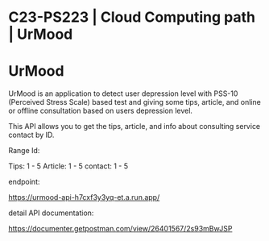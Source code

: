 # C23-PS223 | Cloud Computing path | UrMood

# UrMood
UrMood is an application to detect user depression level with PSS-10 (Perceived Stress Scale) based test and giving some tips, article, and online or offline consultation based on users depression level.

This API allows you to get the tips, article, and info about consulting service contact by ID.

Range Id:

Tips: 1 - 5
Article: 1 - 5
contact: 1 - 5

endpoint:

https://urmood-api-h7cxf3y3yq-et.a.run.app/

detail API documentation:

https://documenter.getpostman.com/view/26401567/2s93mBwJSP


